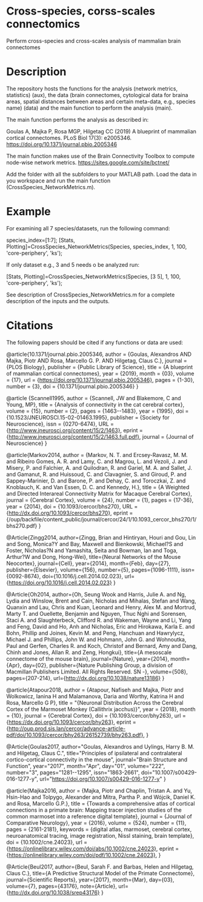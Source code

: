 # Cross-species, corss-scales connectomics
Perform cross-species and cross-scales analysis of mammalian brain connectomes

# Description
The repository hosts the functions for the analysis (network metrics, statistics) (aux), the data (brain connectomes, cytological data for braina areas, spatial distances between areas and certain meta-data, e.g., species name) (data) and the main function to perform the analysis (main).

The main function performs the analysis as described in:

Goulas A, Majka P, Rosa MGP, Hilgetag CC (2019) A blueprint of mammalian cortical connectomes. PLoS Biol 17(3): e2005346. https://doi.org/10.1371/journal.pbio.2005346

The main function makes use of the Brain Connectivity Toolbox to compute node-wise network metrics.
https://sites.google.com/site/bctnet/

Add the folder with all the subfolders to your MATLAB path. Load the data in you workspace and run the main function (CrossSpecies_NetworkMetrics.m).

# Example

For examining all 7 species/datasets, run the following command:

species_index=[1:7];
[Stats, Plotting]=CrossSpecies_NetworkMetrics(Species, species_index, 1, 100, 'core-periphery', 'ks');

If only dataset e.g., 3 and 5 needs o be analyzed run:

[Stats, Plotting]=CrossSpecies_NetworkMetrics(Species, [3 5], 1, 100, 'core-periphery', 'ks');

See description of CrossSpecies_NetworkMetrics.m for a complete description of the inputs and the outputs.

# Citations

The following papers should be cited if any functions or data are used:

@article{10.1371/journal.pbio.2005346,
    author = {Goulas, Alexandros AND Majka, Piotr AND Rosa, Marcello G. P. AND Hilgetag, Claus C.},
    journal = {PLOS Biology},
    publisher = {Public Library of Science},
    title = {A blueprint of mammalian cortical connectomes},
    year = {2019},
    month = {03},
    volume = {17},
    url = {https://doi.org/10.1371/journal.pbio.2005346},
    pages = {1-30},
    number = {3},
    doi = {10.1371/journal.pbio.2005346}
}

@article {Scannell1995,
	author = {Scannell, JW and Blakemore, C and Young, MP},
	title = {Analysis of connectivity in the cat cerebral cortex},
	volume = {15},
	number = {2},
	pages = {1463--1483},
	year = {1995},
	doi = {10.1523/JNEUROSCI.15-02-01463.1995},
	publisher = {Society for Neuroscience},
	issn = {0270-6474},
	URL = {http://www.jneurosci.org/content/15/2/1463},
	eprint = {http://www.jneurosci.org/content/15/2/1463.full.pdf},
	journal = {Journal of Neuroscience}
}

@article{Markov2014,
author = {Markov, N. T. and Ercsey-Ravasz, M. M. and Ribeiro Gomes, A. R. and Lamy, C. and Magrou, L. and Vezoli, J. and Misery, P. and Falchier, A. and Quilodran, R. and Gariel, M. A. and Sallet, J. and Gamanut, R. and Huissoud, C. and Clavagnier, S. and Giroud, P. and Sappey-Marinier, D. and Barone, P. and Dehay, C. and Toroczkai, Z. and Knoblauch, K. and Van Essen, D. C. and Kennedy, H.},
title = {A Weighted and Directed Interareal Connectivity Matrix for Macaque Cerebral Cortex},
journal = {Cerebral Cortex},
volume = {24},
number = {1},
pages = {17-36},
year = {2014},
doi = {10.1093/cercor/bhs270},
URL = {http://dx.doi.org/10.1093/cercor/bhs270},
eprint = {/oup/backfile/content_public/journal/cercor/24/1/10.1093_cercor_bhs270/1/bhs270.pdf}
}

@Article{Zingg2014,
author={Zingg, Brian
and Hintiryan, Houri
and Gou, Lin
and Song, Monica?Y
and Bay, Maxwell
and Bienkowski, Michael?S
and Foster, Nicholas?N
and Yamashita, Seita
and Bowman, Ian
and Toga, Arthur?W
and Dong, Hong-Wei},
title={Neural Networks of the Mouse Neocortex},
journal={Cell},
year={2014},
month={Feb},
day={27},
publisher={Elsevier},
volume={156},
number={5},
pages={1096-1111},
issn={0092-8674},
doi={10.1016/j.cell.2014.02.023},
url={https://doi.org/10.1016/j.cell.2014.02.023}
}

@Article{Oh2014,
author={Oh, Seung Wook
and Harris, Julie A.
and Ng, Lydia
and Winslow, Brent
and Cain, Nicholas
and Mihalas, Stefan
and Wang, Quanxin
and Lau, Chris
and Kuan, Leonard
and Henry, Alex M.
and Mortrud, Marty T.
and Ouellette, Benjamin
and Nguyen, Thuc Nghi
and Sorensen, Staci A.
and Slaughterbeck, Clifford R.
and Wakeman, Wayne
and Li, Yang
and Feng, David
and Ho, Anh
and Nicholas, Eric
and Hirokawa, Karla E.
and Bohn, Phillip
and Joines, Kevin M.
and Peng, Hanchuan
and Hawrylycz, Michael J.
and Phillips, John W.
and Hohmann, John G.
and Wohnoutka, Paul
and Gerfen, Charles R.
and Koch, Christof
and Bernard, Amy
and Dang, Chinh
and Jones, Allan R.
and Zeng, Hongkui},
title={A mesoscale connectome of the mouse brain},
journal={Nature},
year={2014},
month={Apr},
day={02},
publisher={Nature Publishing Group, a division of Macmillan Publishers Limited. All Rights Reserved. SN  -},
volume={508},
pages={207-214},
url={http://dx.doi.org/10.1038/nature13186}
}

@article{Atapour2018,
    author = {Atapour, Nafiseh and Majka, Piotr and Wolkowicz, Ianina H and Malamanova, Daria and Worthy, Katrina H and Rosa, Marcello G P},
    title = "{Neuronal Distribution Across the Cerebral Cortex of the Marmoset Monkey (Callithrix jacchus)}",
    year = {2018},
    month = {10},
    journal = {Cerebral Cortex},
    doi = {10.1093/cercor/bhy263},
    url = {https://dx.doi.org/10.1093/cercor/bhy263},
    eprint = {http://oup.prod.sis.lan/cercor/advance-article-pdf/doi/10.1093/cercor/bhy263/26152739/bhy263.pdf},
}

@Article{Goulas2017,
author="Goulas, Alexandros
and Uylings, Harry B. M.
and Hilgetag, Claus C.",
title="Principles of ipsilateral and contralateral cortico-cortical connectivity in the mouse",
journal="Brain Structure and Function",
year="2017",
month="Apr",
day="01",
volume="222",
number="3",
pages="1281--1295",
issn="1863-2661",
doi="10.1007/s00429-016-1277-y",
url="https://doi.org/10.1007/s00429-016-1277-y"
}

@article{Majka2016,
author = {Majka, Piotr and Chaplin, Tristan A. and Yu, Hsin-Hao and Tolpygo, Alexander and Mitra, Partha P. and Wójcik, Daniel K. and Rosa, Marcello G.P.},
title = {Towards a comprehensive atlas of cortical connections in a primate brain: Mapping tracer injection studies of the common marmoset into a reference digital template},
journal = {Journal of Comparative Neurology},
year = {2016},
volume = {524},
number = {11},
pages = {2161-2181},
keywords = {digital atlas, marmoset, cerebral cortex, neuroanatomical tracing, image registration, Nissl staining, brain template},
doi = {10.1002/cne.24023},
url = {https://onlinelibrary.wiley.com/doi/abs/10.1002/cne.24023},
eprint = {https://onlinelibrary.wiley.com/doi/pdf/10.1002/cne.24023},
}

@Article{Beul2017,
author={Beul, Sarah F.
and Barbas, Helen
and Hilgetag, Claus C.},
title={A Predictive Structural Model of the Primate Connectome},
journal={Scientific Reports},
year={2017},
month={Mar},
day={03},
volume={7},
pages={43176},
note={Article},
url={http://dx.doi.org/10.1038/srep43176}
}
